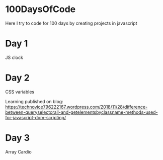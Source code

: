 # 100DaysOfCode
Here I try to code for 100 days by creating projects in javascript

# Day 1
JS clock

# Day 2
CSS variables

Learning published on blog: https://technovice796222167.wordpress.com/2018/11/28/difference-between-queryselectorall-and-getelementsbyclassname-methods-used-for-javascript-dom-scripting/

# Day 3
Array Cardio
